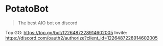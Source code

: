 # PotatoBot
> The best AIO bot on discord

Top.GG: https://top.gg/bot/1226487228914602005
Invite: https://discord.com/oauth2/authorize?client_id=1226487228914602005
